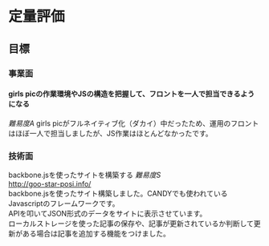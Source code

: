 # 定量評価

## 目標

### 事業面

#### girls picの作業環境やJSの構造を把握して、フロントを一人で担当できるようになる
*難易度A*
girls picがフルネイティブ化（ダカイ）中だったため、運用のフロントはほぼ一人で担当しましたが、JS作業はほとんどなかったです。

### 技術面
backbone.jsを使ったサイトを構築する
*難易度S*    
http://goo-star-posi.info/  
backbone.jsを使ったサイト構築しました。CANDYでも使われているJavascriptのフレームワークです。  
APIを叩いてJSON形式のデータをサイトに表示させています。  
ローカルストレージを使った記事の保存や、記事が更新されているか判断して更新がある場合は記事を追加する機能をつけました。

